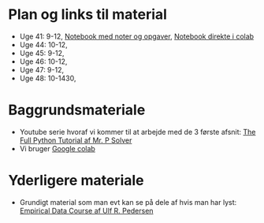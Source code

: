 # Plan og links til material 
- Uge 41: 9-12, [Notebook med noter og opgaver](https://github.com/BoJakobsen/PythonTAP2025/blob/main/Session1.ipynb), [Notebook direkte i colab](https://colab.research.google.com/github/BoJakobsen/PythonTAP2025/blob/main/Session1.ipynb)
- Uge 44: 10-12,
- Uge 45: 9-12,
- Uge 46: 10-12,
- Uge 47: 9-12,
- Uge 48: 10-1430,

# Baggrundsmateriale
- Youtube serie hvoraf vi kommer til at arbejde med de 3 første afsnit: [The Full Python Tutorial af Mr. P Solver](https://www.youtube.com/playlist?list=PLkdGijFCNuVnGxo-1fSNcdHh5gZc17oRM)
- Vi bruger [Google colab](https://colab.research.google.com/)

# Yderligere materiale
- Grundigt material som man evt kan se på dele af hvis man har lyst: [Empirical Data Course af Ulf R. Pedersen ](https://gitlab.com/natural-sciences-ruc/empirical-data-course)
